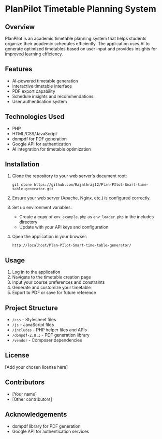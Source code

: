 # PlanPilot Timetable Planning System

## Overview
PlanPilot is an academic timetable planning system that helps students organize their academic schedules efficiently. The application uses AI to generate optimized timetables based on user input and provides insights for improved learning efficiency.

## Features
- AI-powered timetable generation
- Interactive timetable interface
- PDF export capability
- Schedule insights and recommendations
- User authentication system

## Technologies Used
- PHP
- HTML/CSS/JavaScript
- dompdf for PDF generation
- Google API for authentication
- AI integration for timetable optimization

## Installation
1. Clone the repository to your web server's document root:
   ```
   git clone https://github.com/Rajathraj12/Plan-PIlot-Smart-time-table-generator.git
   ```

2. Ensure your web server (Apache, Nginx, etc.) is configured correctly.

3. Set up environment variables:
   - Create a copy of `env_example.php` as `env_loader.php` in the includes directory
   - Update with your API keys and configuration

4. Open the application in your browser:
   ```
   http://localhost/Plan-PIlot-Smart-time-table-generator/
   ```

## Usage
1. Log in to the application
2. Navigate to the timetable creation page
3. Input your course preferences and constraints
4. Generate and customize your timetable
5. Export to PDF or save for future reference

## Project Structure
- `/css` - Stylesheet files
- `/js` - JavaScript files
- `/includes` - PHP helper files and APIs
- `/dompdf-2.0.3` - PDF generation library
- `/vendor` - Composer dependencies

## License
[Add your chosen license here]

## Contributors
- [Your name]
- [Other contributors]

## Acknowledgements
- dompdf library for PDF generation
- Google API for authentication services
